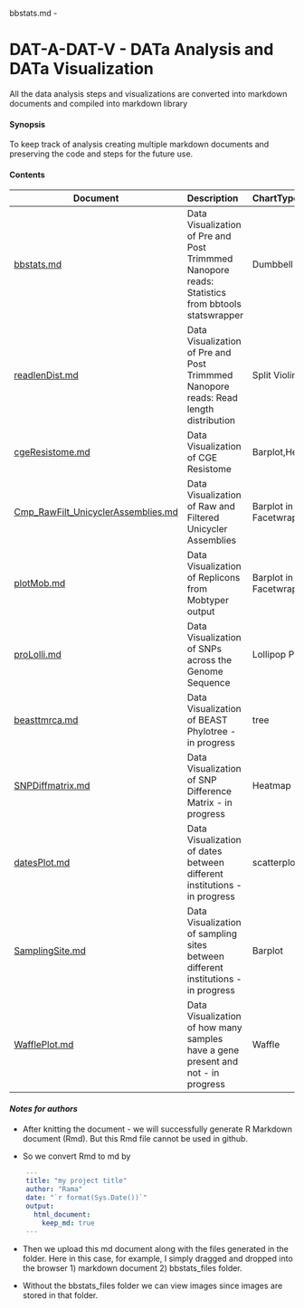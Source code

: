 bbstats.md - 
# DAT-A-DAT-V - DATa Analysis and DATa Visualization

All the data analysis steps and visualizations are converted into markdown documents and compiled into markdown library

#### **Synopsis**

To keep track of analysis creating multiple markdown documents and preserving the code and steps for the future use.
 
#### Contents 
 
| Document      | Description   | ChartType |
| ------------- |:-------------| :-----|
| [bbstats.md](https://github.com/ramadatta/CPWorkFlow/blob/main/Rmarkdown/bbstats.md) | Data Visualization of Pre and Post Trimmmed Nanopore reads: Statistics from bbtools statswrapper | Dumbbell |
| [readlenDist.md](https://github.com/ramadatta/CPWorkFlow/blob/main/Rmarkdown/readlenDist.md) | Data Visualization of Pre and Post Trimmmed Nanopore reads: Read length distribution | Split Violin|
| [cgeResistome.md](https://github.com/ramadatta/CPWorkFlow/blob/main/Rmarkdown/cgeResistome.md)| Data Visualization of CGE Resistome  |Barplot,Heatmap |
| [Cmp_RawFilt_UnicyclerAssemblies.md](https://github.com/ramadatta/CPWorkFlow/blob/main/Rmarkdown/Cmp_RawFilt_UnicyclerAssemblies.md) | Data Visualization of Raw and Filtered Unicycler Assemblies | Barplot in Facetwrap |
| [plotMob.md](https://github.com/ramadatta/CPWorkFlow/blob/main/Rmarkdown/plotMob.md) | Data Visualization of Replicons from Mobtyper output | Barplot in Facetwrap |
| [proLolli.md](https://github.com/ramadatta/CPWorkFlow/blob/main/Rmarkdown/proLolli.md) | Data Visualization of SNPs across the Genome Sequence | Lollipop Plot |
| [beasttmrca.md](https://github.com/ramadatta/CPWorkFlow/blob/main/Rmarkdown/cgeResistome.md)| Data Visualization of BEAST Phylotree - in progress | tree |
| [SNPDiffmatrix.md](https://github.com/ramadatta/CPWorkFlow/blob/main/Rmarkdown/cgeResistome.md)| Data Visualization of SNP Difference Matrix - in progress | Heatmap|
| [datesPlot.md](https://github.com/ramadatta/CPWorkFlow/blob/main/Rmarkdown/cgeResistome.md)| Data Visualization of dates between different institutions - in progress | scatterplot |
| [SamplingSite.md](https://github.com/ramadatta/CPWorkFlow/blob/main/Rmarkdown/cgeResistome.md)| Data Visualization of sampling sites between different institutions - in progress| Barplot|
| [WafflePlot.md](https://github.com/ramadatta/CPWorkFlow/blob/main/Rmarkdown/cgeResistome.md)| Data Visualization of how many samples have a gene present and not - in progress  | Waffle|


#### *Notes for authors*

* After knitting the document -  we will successfully generate R Markdown document (Rmd). But this Rmd file cannot be used in github. 

* So we convert Rmd to md by 

``` yaml
    ---
    title: "my project title"
    author: "Rama"
    date: "`r format(Sys.Date())`"
    output:
      html_document:
        keep_md: true
    ---
```

* Then we upload this md document along with the files generated in the folder. Here in this case, for example, I simply dragged and dropped into the browser 1) markdown document 2) bbstats_files folder.

* Without the bbstats_files folder we can view images since images are stored in that folder.


